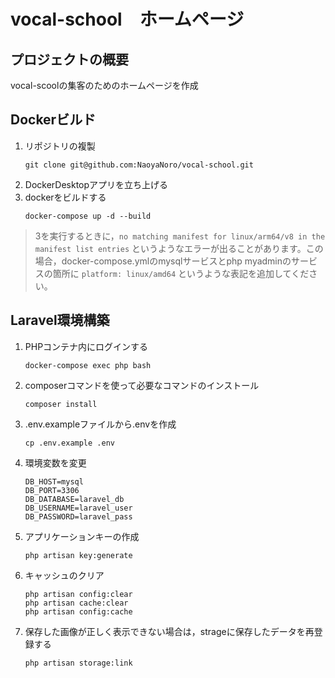 # vocal-school　ホームページ
## プロジェクトの概要
vocal-scoolの集客のためのホームページを作成

## Dockerビルド
1. リポジトリの複製
   ```
   git clone git@github.com:NaoyaNoro/vocal-school.git
   ```
3. DockerDesktopアプリを立ち上げる
4. dockerをビルドする<br>
   ```
   docker-compose up -d --build
   ```
>3を実行するときに，`no matching manifest for linux/arm64/v8 in the manifest list entries` というようなエラーが出ることがあります。この場合，docker-compose.ymlのmysqlサービスとphp myadminのサービスの箇所に `platform: linux/amd64` というような表記を追加してください。

## Laravel環境構築
1. PHPコンテナ内にログインする
   ```
   docker-compose exec php bash
   ```
2. composerコマンドを使って必要なコマンドのインストール
   ```
   composer install
   ``` 
4. .env.exampleファイルから.envを作成
   ```
   cp .env.example .env
   ```
6. 環境変数を変更<br>
   ```
   DB_HOST=mysql
   DB_PORT=3306 
   DB_DATABASE=laravel_db
   DB_USERNAME=laravel_user
   DB_PASSWORD=laravel_pass
   ```
7. アプリケーションキーの作成
   ```
   php artisan key:generate
   ```
8. キャッシュのクリア
   ```
   php artisan config:clear
   php artisan cache:clear
   php artisan config:cache
   ```
9. 保存した画像が正しく表示できない場合は，strageに保存したデータを再登録する<br>
    ```
    php artisan storage:link
    ```
